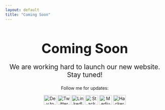 ```yaml
---
layout: default
title: "Coming Soon"
---
```


<div style="text-align: center; margin-top: 50px;">
  <h1 style="font-size: 3em; margin-bottom: 20px;">Coming Soon</h1>
  <p style="font-size: 1.5em;">We are working hard to launch our new website. Stay tuned!</p>
  
  <!-- Optional countdown timer -->
  <div id="countdown" style="margin: 20px 0; font-size: 1.5em;"></div>

  <!-- Social Media Links -->
  <p>Follow me for updates:</p>
  <div class="social-icons">
    <a href="https://dev.to/rajanjs" target="_blank"><img src="https://raw.githubusercontent.com/rahuldkjain/github-profile-readme-generator/master/src/images/icons/Social/devto.svg" alt="Dev.to" height="30" width="40" /></a>
    <a href="https://twitter.com/rajanmaharjn" target="_blank"><img src="https://raw.githubusercontent.com/rahuldkjain/github-profile-readme-generator/master/src/images/icons/Social/twitter.svg" alt="Twitter" height="30" width="40" /></a>
    <a href="https://linkedin.com/in/rajanmaharjn" target="_blank"><img src="https://raw.githubusercontent.com/rahuldkjain/github-profile-readme-generator/master/src/images/icons/Social/linked-in-alt.svg" alt="LinkedIn" height="30" width="40" /></a>
    <a href="https://stackoverflow.com/users/5738760" target="_blank"><img src="https://raw.githubusercontent.com/rahuldkjain/github-profile-readme-generator/master/src/images/icons/Social/stack-overflow.svg" alt="Stack Overflow" height="30" width="40" /></a>
    <a href="https://medium.com/@rajanmaharjan" target="_blank"><img src="https://raw.githubusercontent.com/rahuldkjain/github-profile-readme-generator/master/src/images/icons/Social/medium.svg" alt="Medium" height="30" width="40" /></a>
    <a href="https://www.hackerrank.com/maharjanrajan" target="_blank"><img src="https://raw.githubusercontent.com/rahuldkjain/github-profile-readme-generator/master/src/images/icons/Social/hackerrank.svg" alt="HackerRank" height="30" width="40" /></a>
  </div>
</div>

<script>
  // Optional: Countdown timer script
  const countdownDate = new Date("December 31, 2024 23:59:59").getTime();
  const x = setInterval(function() {
    const now = new Date().getTime();
    const distance = countdownDate - now;
    const days = Math.floor(distance / (1000 * 60 * 60 * 24));
    const hours = Math.floor((distance % (1000 * 60 * 60 * 24)) / (1000 * 60 * 60));
    const minutes = Math.floor((distance % (1000 * 60 * 60)) / (1000 * 60));
    const seconds = Math.floor((distance % (1000 * 60)) / 1000);
    document.getElementById("countdown").innerHTML = days + "d " + hours + "h " + minutes + "m " + seconds + "s ";
    if (distance < 0) {
      clearInterval(x);
      document.getElementById("countdown").innerHTML = "EXPIRED";
    }
  }, 1000);
</script>
